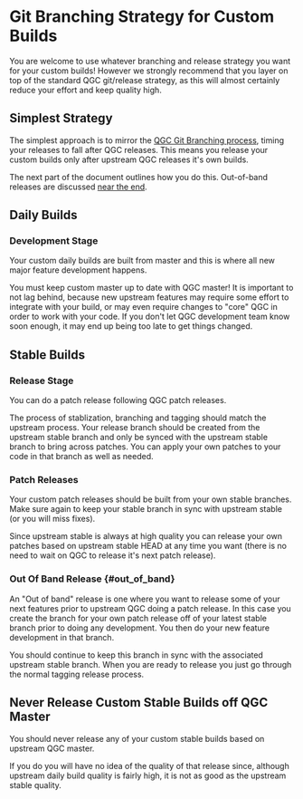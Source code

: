 # Git Branching Strategy for Custom Builds

You are welcome to use whatever branching and release strategy you want for your custom builds! However we strongly recommend that you layer on top of the standard QGC git/release strategy, as this will almost certainly reduce your effort and keep quality high.

## Simplest Strategy

The simplest approach is to mirror the [QGC Git Branching process](GitBranching.md), timing your releases to fall after QGC releases. This means you release your custom builds only after upstream QGC releases it's own builds.

The next part of the document outlines how you do this. Out-of-band releases are discussed [near the end](#out_of_band).

## Daily Builds

### Development Stage

Your custom daily builds are built from master and this is where all new major feature development happens.

You must keep custom master up to date with QGC master! It is important to not lag behind, because new upstream features may require some effort to integrate with your build, or may even require changes to "core" QGC in order to work with your code. If you don't let QGC development team know soon enough, it may end up being too late to get things changed.


## Stable Builds

### Release Stage

You can do a patch release following QGC patch releases.

The process of stablization, branching and tagging should match the upstream process. Your release branch should be created from the upstream stable branch and only be synced with the upstream stable branch to bring across patches. You can apply your own patches to your code in that branch as well as needed.

### Patch Releases

Your custom patch releases should be built from your own stable branches. Make sure again to keep your stable branch in sync with upstream stable (or you will miss fixes).

Since upstream stable is always at high quality you can release your own patches based on upstream stable HEAD at any time you want (there is no need to wait on QGC to release it's next patch release).

### Out Of Band Release {#out_of_band}

An "Out of band" release is one where you want to release some of your next features prior to upstream QGC doing a patch release. In this case you create the branch for your own patch release off of your latest stable branch prior to doing any development. You then do your new feature development in that branch.

You should continue to keep this branch in sync with the associated upstream stable branch. When you are ready to release you just go through the normal tagging release process.

## Never Release Custom Stable Builds off QGC Master

You should never release any of your custom stable builds based on upstream QGC master.

If you do you will have no idea of the quality of that release since, although upstream daily build quality is fairly high, it is not as good as the upstream stable quality.

